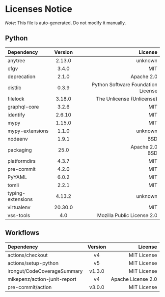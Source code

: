 # Licenses Notice
*Note*: This file is auto-generated. Do not modify it manually.
## Python
| Dependency | Version | License |
|:-----------|:-------:|--------:|
|anytree|2.13.0|unknown|
|cfgv|3.4.0|MIT|
|deprecation|2.1.0|Apache 2.0|
|distlib|0.3.9|Python Software Foundation License|
|filelock|3.18.0|The Unlicense (Unlicense)|
|graphql-core|3.2.6|MIT|
|identify|2.6.10|MIT|
|mypy|1.15.0|MIT|
|mypy-extensions|1.1.0|unknown|
|nodeenv|1.9.1|BSD|
|packaging|25.0|Apache 2.0<br/>BSD|
|platformdirs|4.3.7|MIT|
|pre-commit|4.2.0|MIT|
|PyYAML|6.0.2|MIT|
|tomli|2.2.1|MIT|
|typing-extensions|4.13.2|unknown|
|virtualenv|20.30.0|MIT|
|vss-tools|4.0|Mozilla Public License 2.0|
## Workflows
| Dependency | Version | License |
|:-----------|:-------:|--------:|
|actions/checkout|v4|MIT License|
|actions/setup-python|v5|MIT License|
|irongut/CodeCoverageSummary|v1.3.0|MIT License|
|mikepenz/action-junit-report|v4|Apache License 2.0|
|pre-commit/action|v3.0.0|MIT License|
